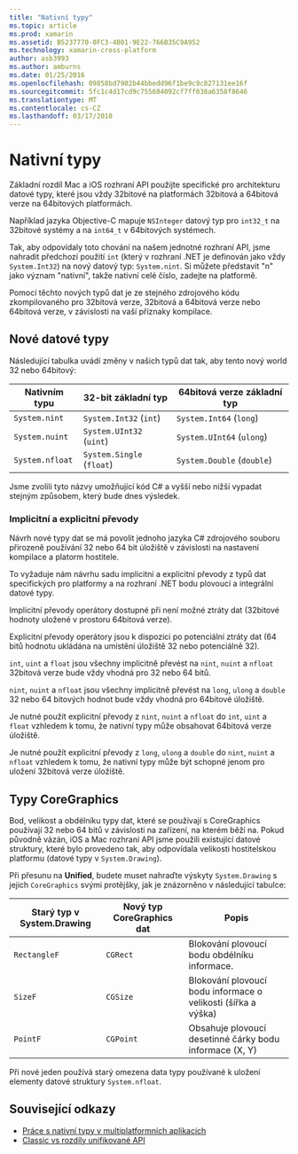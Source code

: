 ```yaml
---
title: "Nativní typy"
ms.topic: article
ms.prod: xamarin
ms.assetid: B5237770-0FC3-4B01-9E22-766B35C9A952
ms.technology: xamarin-cross-platform
author: asb3993
ms.author: amburns
ms.date: 01/25/2016
ms.openlocfilehash: 09858bd7902b44bbedd96f1be9c9c827131ee16f
ms.sourcegitcommit: 5fc1c4d17cd9c755604092cf7ff038a6358f8646
ms.translationtype: MT
ms.contentlocale: cs-CZ
ms.lasthandoff: 03/17/2018
---
```

# <a name="native-types"></a>Nativní typy

Základní rozdíl Mac a iOS rozhraní API použijte specifické pro architekturu datové typy, které jsou vždy 32bitové na platformách 32bitová a 64bitová verze na 64bitových platformách.

Například jazyka Objective-C mapuje `NSInteger` datový typ pro `int32_t` na 32bitové systémy a na `int64_t` v 64bitových systémech.

Tak, aby odpovídaly toto chování na našem jednotné rozhraní API, jsme nahradit předchozí použití `int` (který v rozhraní .NET je definován jako vždy `System.Int32`) na nový datový typ: `System.nint`.  Si můžete představit "n" jako význam "nativní", takže nativní celé číslo, zadejte na platformě.

Pomocí těchto nových typů dat je ze stejného zdrojového kódu zkompilovaného pro 32bitová verze, 32bitová a 64bitová verze nebo 64bitová verze, v závislosti na vaší příznaky kompilace.

## <a name="new-data-types"></a>Nové datové typy

Následující tabulka uvádí změny v našich typů dat tak, aby tento nový world 32 nebo 64bitový:

|Nativním typu|32-bit základní typ|64bitová verze základní typ|
|--- |--- |--- |
|`System.nint`|`System.Int32` (`int`)|`System.Int64` (`long`)|
|`System.nuint`|`System.UInt32` (`uint`)|`System.UInt64` (`ulong`)|
|`System.nfloat`|`System.Single` (`float`)|`System.Double` (`double`)|

Jsme zvolili tyto názvy umožňující kód C# a vyšší nebo nižší vypadat stejným způsobem, který bude dnes výsledek.

### <a name="implicit-and-explicit-conversions"></a>Implicitní a explicitní převody

Návrh nové typy dat se má povolit jednoho jazyka C# zdrojového souboru přirozeně používání 32 nebo 64 bit úložiště v závislosti na nastavení kompilace a platorm hostitele.

To vyžaduje nám návrhu sadu implicitní a explicitní převody z typů dat specifických pro platformy a na rozhraní .NET bodu plovoucí a integrální datové typy.

Implicitní převody operátory dostupné při není možné ztráty dat (32bitové hodnoty uložené v prostoru 64bitová verze).

Explicitní převody operátory jsou k dispozici po potenciální ztráty dat (64 bitů hodnotu ukládána na umístění úložiště 32 nebo potenciálně 32).

 `int`, `uint` a `float` jsou všechny implicitně převést na `nint`, `nuint` a `nfloat` 32bitová verze bude vždy vhodná pro 32 nebo 64 bitů.

 `nint`, `nuint` a `nfloat` jsou všechny implicitně převést na `long`, `ulong` a `double` 32 nebo 64 bitových hodnot bude vždy vhodná pro 64bitové úložiště.

Je nutné použít explicitní převody z `nint`, `nuint` a `nfloat` do `int`, `uint` a `float` vzhledem k tomu, že nativní typy může obsahovat 64bitová verze úložiště.

Je nutné použít explicitní převody z `long`, `ulong` a `double` do `nint`, `nuint` a `nfloat` vzhledem k tomu, že nativní typy může být schopné jenom pro uložení 32bitová verze úložiště.

## <a name="coregraphics-types"></a>Typy CoreGraphics

Bod, velikost a obdélníku typy dat, které se používají s CoreGraphics používají 32 nebo 64 bitů v závislosti na zařízení, na kterém běží na.  Pokud původně vázán, iOS a Mac rozhraní API jsme použili existující datové struktury, které bylo provedeno tak, aby odpovídala velikosti hostitelskou platformu (datové typy v `System.Drawing`).

Při přesunu na **Unified**, budete muset nahraďte výskyty `System.Drawing` s jejich `CoreGraphics` svými protějšky, jak je znázorněno v následující tabulce:

|Starý typ v System.Drawing|Nový typ CoreGraphics dat|Popis|
|--- |--- |--- |
|`RectangleF`|`CGRect`|Blokování plovoucí bodu obdélníku informace.|
|`SizeF`|`CGSize`|Blokování plovoucí bodu informace o velikosti (šířka a výška)|
|`PointF`|`CGPoint`|Obsahuje plovoucí desetinné čárky bodu informace (X, Y)|

Při nové jeden používá starý omezena data typy používané k uložení elementy datové struktury `System.nfloat`.

## <a name="related-links"></a>Související odkazy

- [Práce s nativní typy v multiplatformních aplikacích](~/cross-platform/macios/native-types-cross-platform.md)
- [Classic vs rozdíly unifikované API](https://developer.xamarin.com/releases/ios/api_changes/classic-vs-unified-8.6.0/)
